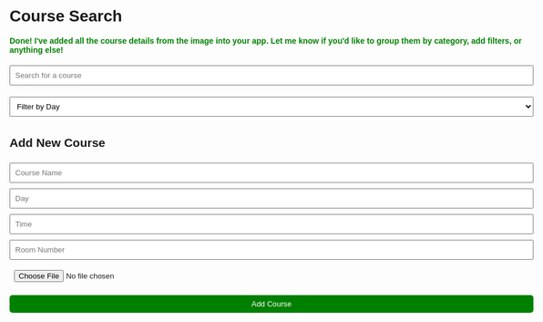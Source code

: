 <!DOCTYPE html>
<html lang="en">
<head>
  <meta charset="UTF-8">
  <meta name="viewport" content="width=device-width, initial-scale=1.0">
  <title>Course Search</title>
  <style>
    body { font-family: sans-serif; padding: 20px; max-width: 1000px; margin: auto; }
    input, button, select { padding: 8px; margin: 5px 0; width: 100%; box-sizing: border-box; }
    .card { border: 1px solid #ccc; border-radius: 10px; padding: 15px; margin-bottom: 10px; display: flex; gap: 10px; align-items: center; }
    .card input { margin-bottom: 5px; }
    .avatar { width: 50px; height: 50px; border-radius: 50%; overflow: hidden; }
    .avatar img { width: 100%; height: 100%; object-fit: cover; }
    .button-delete { background-color: red; color: white; border: none; border-radius: 5px; cursor: pointer; }
    .button-add { background-color: green; color: white; border: none; border-radius: 5px; cursor: pointer; margin-top: 10px; }
    .filter-row { display: flex; gap: 10px; margin-bottom: 15px; flex-wrap: wrap; }
  </style>
</head>
<body>

<h1>Course Search</h1>
<p style="color: green; font-weight: bold;">Done! I've added all the course details from the image into your app. Let me know if you'd like to group them by category, add filters, or anything else!</p>

<div class="filter-row">
  <input type="text" id="searchInput" placeholder="Search for a course">
  <select id="dayFilter">
    <option value="">Filter by Day</option>
    <option value="Monday">Monday</option>
    <option value="Tuesday">Tuesday</option>
    <option value="Wednesday">Wednesday</option>
    <option value="Thursday">Thursday</option>
    <option value="Friday">Friday</option>
    <option value="Saturday">Saturday</option>
    <option value="Sunday">Sunday</option>
  </select>
</div>

<div id="courseList"></div>

<h2>Add New Course</h2>
<input type="text" id="name" placeholder="Course Name">
<input type="text" id="day" placeholder="Day">
<input type="text" id="time" placeholder="Time">
<input type="text" id="room" placeholder="Room Number">
<input type="file" id="imageUpload" accept="image/*">
<button class="button-add" onclick="addCourse()">Add Course</button>

<script>
  const courses = [
    { name: "Bharatanatyam", day: "Saturday", time: "8:30 to 10:30am", room: "Dance Room A", image: "https://via.placeholder.com/50" },
    { name: "Kathak", day: "Tuesday", time: "5:00 to 6:00pm", room: "Dance Room B", image: "https://via.placeholder.com/50" },
    { name: "Kathak (Adv.)", day: "Wednesday", time: "5:00 to 6:00pm", room: "Dance Room B", image: "https://via.placeholder.com/50" },
    { name: "Odissi", day: "Thursday", time: "3:30 to 5:00pm", room: "Dance Room C", image: "https://via.placeholder.com/50" },
    { name: "Zumba", day: "Monday", time: "5:00 to 6:00pm", room: "Fitness Hall", image: "https://via.placeholder.com/50" },
    { name: "Zumba", day: "Friday", time: "5:00 to 6:00pm", room: "Fitness Hall", image: "https://via.placeholder.com/50" }
  ];

  function renderCourses() {
    const search = document.getElementById('searchInput').value.toLowerCase();
    const dayFilter = document.getElementById('dayFilter').value.toLowerCase();
    const list = document.getElementById('courseList');
    list.innerHTML = '';

    courses.filter(course => {
      return (
        course.name.toLowerCase().includes(search) &&
        (dayFilter === '' || course.day.toLowerCase().includes(dayFilter))
      );
    })
    .forEach((course, idx) => {
      const card = document.createElement('div');
      card.className = 'card';

      card.innerHTML = `
        <div class="avatar"><img src="${course.image}" alt="Teacher"></div>
        <div style="flex: 1">
          <input value="${course.name}" onchange="updateCourse(${idx}, 'name', this.value)">
          <input value="${course.day}" onchange="updateCourse(${idx}, 'day', this.value)">
          <input value="${course.time}" onchange="updateCourse(${idx}, 'time', this.value)">
          <input value="${course.room}" onchange="updateCourse(${idx}, 'room', this.value)">
          <input value="${course.image}" onchange="updateCourse(${idx}, 'image', this.value)">
          <button class="button-delete" onclick="deleteCourse(${idx})">Delete</button>
        </div>
      `;
      list.appendChild(card);
    });
  }

  function addCourse() {
    const name = document.getElementById('name').value;
    const day = document.getElementById('day').value;
    const time = document.getElementById('time').value;
    const room = document.getElementById('room').value;
    const imageFile = document.getElementById('imageUpload').files[0];

    if (name && day && time && room && imageFile) {
      const reader = new FileReader();
      reader.onload = function(e) {
        courses.push({ name, day, time, room, image: e.target.result });
        document.getElementById('name').value = '';
        document.getElementById('day').value = '';
        document.getElementById('time').value = '';
        document.getElementById('room').value = '';
        document.getElementById('imageUpload').value = '';
        renderCourses();
      };
      reader.readAsDataURL(imageFile);
    }
  }

  function deleteCourse(index) {
    courses.splice(index, 1);
    renderCourses();
  }

  function updateCourse(index, key, value) {
    courses[index][key] = value;
  }

  document.getElementById('searchInput').addEventListener('input', renderCourses);
  document.getElementById('dayFilter').addEventListener('change', renderCourses);
  window.onload = renderCourses;
</script>

</body>
</html>
